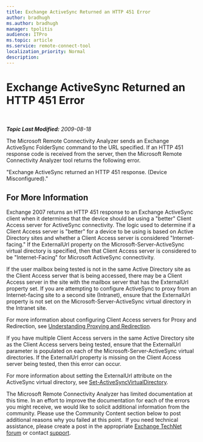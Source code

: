 ```yaml
---
title: Exchange ActiveSync Returned an HTTP 451 Error
author: bradhugh
ms.author: bradhugh
manager: tpolitis
audience: ITPro 
ms.topic: article 
ms.service: remote-connect-tool
localization_priority: Normal
description: 
---
```


<div data-xmlns="https://www.w3.org/1999/xhtml">

<div class="topic" data-xmlns="https://www.w3.org/1999/xhtml" data-msxsl="urn:schemas-microsoft-com:xslt" data-cs="https://msdn.microsoft.com/">

<div data-asp="https://msdn2.microsoft.com/asp">

# Exchange ActiveSync Returned an HTTP 451 Error

</div>

<div id="mainSection">

<div id="mainBody">

<span> </span>

_**Topic Last Modified:** 2009-08-18_

The Microsoft Remote Connectivity Analyzer sends an Exchange ActiveSync FolderSync command to the URL specified. If an HTTP 451 response code is received from the server, then the Microsoft Remote Connectivity Analyzer tool returns the following error.

"Exchange ActiveSync returned an HTTP 451 response. (Device Misconfigured)."

<div>

## For More Information

Exchange 2007 returns an HTTP 451 response to an Exchange ActiveSync client when it determines that the device should be using a "better" Client Access server for ActiveSync connectivity. The logic used to determine if a Client Access server is "better" for a device to be using is based on Active Directory sites and whether a Client Access server is considered "Internet-facing." If the ExternalUrl property on the Microsoft-Server-ActiveSync virtual directory is specified, then that Client Access server is considered to be "Internet-Facing" for Microsoft ActiveSync connectivity.

If the user mailbox being tested is not in the same Active Directory site as the Client Access server that is being accessed, there may be a Client Access server in the site with the mailbox server that has the ExternalUrl property set. If you are attempting to configure ActiveSync to proxy from an Internet-facing site to a second site (Intranet), ensure that the ExternalUrl property is not set on the Microsoft-Server-ActiveSync virtual directory in the Intranet site.

For more information about configuring Client Access servers for Proxy and Redirection, see [Understanding Proxying and Redirection](https://go.microsoft.com/fwlink/?linkid=105411).

If you have multiple Client Access servers in the same Active Directory site as the Client Access servers being tested, ensure that the ExternalUrl parameter is populated on each of the Microsoft-Server-ActiveSync virtual directories. If the ExternalUrl property is missing on the Client Access server being tested, then this error can occur.

For more information about setting the ExternalUrl attribute on the ActiveSync virtual directory, see [Set-ActiveSyncVirtualDirectory](https://go.microsoft.com/fwlink/?linkid=161796).

The Microsoft Remote Connectivity Analyzer has limited documentation at this time. In an effort to improve the documentation for each of the errors you might receive, we would like to solicit additional information from the community. Please use the Community Content section below to post additional reasons why you failed at this point.  If you need technical assistance, please create a post in the appropriate [Exchange TechNet forum](https://go.microsoft.com/fwlink/?linkid=73420) or contact [support](https://go.microsoft.com/fwlink/?linkid=8158).

</div>

</div>

<span> </span>

</div>

</div>

</div>

